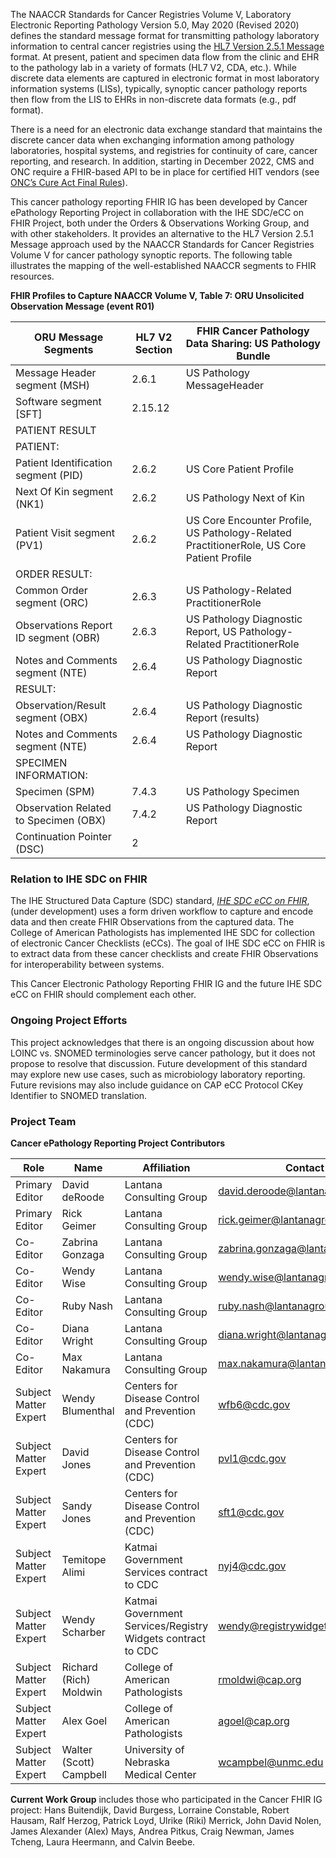 The NAACCR Standards for Cancer Registries Volume V, Laboratory Electronic Reporting Pathology Version 5.0, May 2020 (Revised 2020) defines the standard message format for transmitting pathology laboratory information to central cancer registries using the [HL7 Version 2.5.1 Message](http://www.hl7.org/implement/standards/product_brief.cfm?product_id=144) format. At present, patient and specimen data flow from the clinic and EHR to the pathology lab in a variety of formats (HL7 V2, CDA, etc.). While discrete data elements are captured in electronic format in most laboratory information systems (LISs), typically, synoptic cancer pathology reports then flow from the LIS to EHRs in non-discrete data formats (e.g., pdf format). 

There is a need for an electronic data exchange standard that maintains the discrete cancer data when exchanging information among pathology laboratories, hospital systems, and registries for continuity of care, cancer reporting, and research. In addition, starting in December 2022, CMS and ONC require a FHIR-based API to be in place for certified HIT vendors (see [ONC’s Cure Act Final Rules](https://www.healthit.gov/curesrule/final-rule-policy/2015-edition-cures-update)). 

This cancer pathology reporting FHIR IG has been developed by Cancer ePathology Reporting Project in collaboration with the IHE SDC/eCC on FHIR Project, both under the Orders & Observations Working Group, and with other stakeholders. It provides an alternative to the HL7 Version 2.5.1 Message approach used by the NAACCR Standards for Cancer Registries Volume V for cancer pathology synoptic reports. The following table illustrates the mapping of the well-established NAACCR segments to FHIR resources.

**FHIR Profiles to Capture NAACCR Volume V, Table 7: ORU Unsolicited Observation Message (event R01)**

| ORU Message Segments |  HL7 V2 Section  |   FHIR Cancer Pathology Data Sharing: US Pathology Bundle |
| -------- | -------- | -------- |
| Message Header segment (MSH) | 2.6.1 | US Pathology MessageHeader |
| Software segment [SFT] | 2.15.12 | |
| PATIENT RESULT |  |
|   PATIENT: |  |
|      Patient Identification segment (PID) | 2.6.2 | US Core Patient Profile |
|      Next Of Kin segment (NK1) | 2.6.2 | US Pathology Next of Kin |
|      Patient Visit segment (PV1) | 2.6.2 | US Core Encounter Profile, US Pathology-Related PractitionerRole, US Core Patient Profile |
|   ORDER RESULT: |  |
|      Common Order segment (ORC) | 2.6.3 | US Pathology-Related PractitionerRole |
|      Observations Report ID segment (OBR) | 2.6.3 | US Pathology Diagnostic Report, US Pathology-Related PractitionerRole |
|      Notes and Comments segment (NTE) | 2.6.4 | US Pathology Diagnostic Report |
|      RESULT: |  |
|         Observation/Result segment (OBX) | 2.6.4 | US Pathology Diagnostic Report (results) |
|         Notes and Comments segment (NTE) | 2.6.4 | US Pathology Diagnostic Report |
|      SPECIMEN INFORMATION: |  |
|         Specimen (SPM) | 7.4.3 | US Pathology Specimen |
|         Observation Related to Specimen (OBX) | 7.4.2 | US Pathology Diagnostic Report |
| Continuation Pointer (DSC) | 2 | 


### Relation to IHE SDC on FHIR

The IHE Structured Data Capture (SDC) standard, [*IHE SDC eCC on FHIR*](https://build.fhir.org/ig/HL7/ihe-sdc-ecc-on-fhir/branches/master/index.html), (under development) uses a form driven workflow to capture and encode data and then create FHIR Observations from the captured data. The College of American Pathologists has implemented IHE SDC for collection of electronic Cancer Checklists (eCCs). The goal of IHE SDC eCC on FHIR is to extract data from these cancer checklists and create FHIR Observations for interoperability between systems.

This Cancer Electronic Pathology Reporting FHIR IG and the future IHE SDC eCC on FHIR should complement each other.

### Ongoing Project Efforts
This project acknowledges that there is an ongoing discussion about how LOINC vs. SNOMED terminologies serve cancer pathology, but it does not propose to resolve that discussion. Future development of this standard may explore new use cases, such as microbiology laboratory reporting. Future revisions may also include guidance on CAP eCC Protocol CKey Identifier to SNOMED translation.  

### Project Team
**Cancer ePathology Reporting Project Contributors**

| Role | Name | Affiliation | Contact |
| -------- | -------- | -------- | -------- |
| Primary Editor | David deRoode | Lantana Consulting Group | david.deroode@lantanagroup.com|
| Primary Editor | Rick Geimer | Lantana Consulting Group | rick.geimer@lantanagroup.com|
| Co-Editor | Zabrina Gonzaga | Lantana Consulting Group | zabrina.gonzaga@lantanagroup.com|
| Co-Editor | Wendy Wise | Lantana Consulting Group | wendy.wise@lantanagroup.com|
| Co-Editor | Ruby Nash | Lantana Consulting Group | ruby.nash@lantanagroup.com|
| Co-Editor | Diana Wright | Lantana Consulting Group | diana.wright@lantanagroup.com|
| Co-Editor | Max Nakamura | Lantana Consulting Group | max.nakamura@lantanagroup.com|
| Subject Matter Expert | Wendy Blumenthal | Centers for Disease Control and Prevention (CDC) | wfb6@cdc.gov|
| Subject Matter Expert | David Jones | Centers for Disease Control and Prevention (CDC) | pvl1@cdc.gov|
| Subject Matter Expert | Sandy Jones | Centers for Disease Control and Prevention (CDC) | sft1@cdc.gov|
| Subject Matter Expert | Temitope Alimi | Katmai Government Services contract to CDC | nyj4@cdc.gov|
| Subject Matter Expert | Wendy Scharber | Katmai Government Services/Registry Widgets contract to CDC | wendy@registrywidgets.com|
| Subject Matter Expert | Richard (Rich) Moldwin | College of American Pathologists | rmoldwi@cap.org|
| Subject Matter Expert | Alex Goel | College of American Pathologists | agoel@cap.org|
| Subject Matter Expert | Walter (Scott) Campbell | University of Nebraska Medical Center | wcampbel@unmc.edu |

**Current Work Group** includes those who participated in the Cancer FHIR IG project: Hans Buitendijk, David Burgess, Lorraine Constable, Robert Hausam, Ralf Herzog, Patrick Loyd, Ulrike (Riki) Merrick, John David Nolen, James Alexander (Alex) Mays, Andrea Pitkus, Craig Newman, James Tcheng, Laura Heermann, and Calvin Beebe. 

